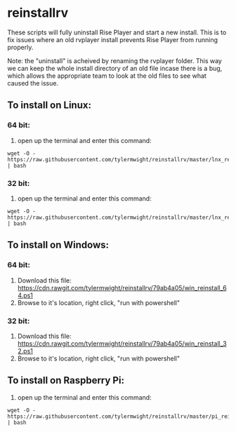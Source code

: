 # reinstallrv
These scripts will fully uninstall Rise Player and start a new install. This is to fix issues where an old rvplayer install prevents Rise Player from running properly.

Note: the "uninstall" is acheived by renaming the rvplayer folder. This way we can keep the whole install directory of an old file incase there is a bug, which allows the appropriate team to look at the old files to see what caused the issue.

## To install on Linux:


### 64 bit:

1. open up the terminal and enter this command:

```
wget -O - https://raw.githubusercontent.com/tylermwight/reinstallrv/master/lnx_reinstall_64.sh | bash
```

### 32 bit:

1. open up the terminal and enter this command:

```
wget -O - https://raw.githubusercontent.com/tylermwight/reinstallrv/master/lnx_reinstall_32.sh | bash
```


## To install on Windows:

### 64 bit:

1. Download this file: https://cdn.rawgit.com/tylermwight/reinstallrv/79ab4a05/win_reinstall_64.ps1
2. Browse to it's location, right click, "run with powershell"

### 32 bit:

1. Download this file: https://cdn.rawgit.com/tylermwight/reinstallrv/79ab4a05/win_reinstall_32.ps1
2. Browse to it's location, right click, "run with powershell"


## To install on Raspberry Pi:

1. open up the terminal and enter this command:

```
wget -O - https://raw.githubusercontent.com/tylermwight/reinstallrv/master/pi_reinstall.sh | bash
```

